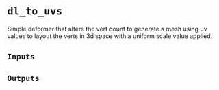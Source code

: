 # `dl_to_uvs`

Simple deformer that alters the vert count to generate a mesh using uv values to layout the verts in 3d space with a uniform scale value applied.

## `Inputs`

## `Outputs`
